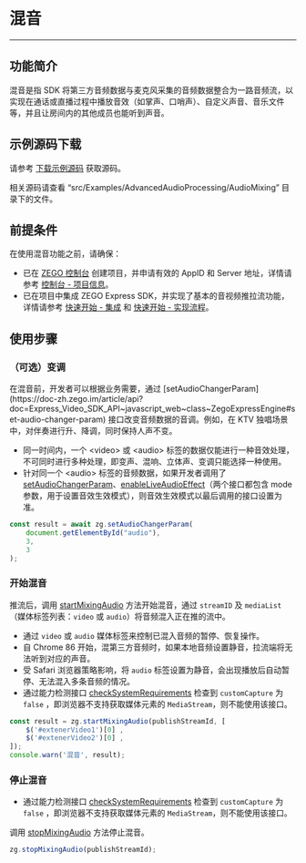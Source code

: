 # 混音

- - -

## 功能简介

混音是指 SDK 将第三方音频数据与麦克风采集的音频数据整合为一路音频流，以实现在通话或直播过程中播放音效（如掌声、口哨声）、自定义声音、音乐文件等，并且让房间内的其他成员也能听到声音。

## 示例源码下载

请参考 [下载示例源码](/real-time-video-web/quick-start/run-example-code) 获取源码。

相关源码请查看 “src/Examples/AdvancedAudioProcessing/AudioMixing” 目录下的文件。

## 前提条件

在使用混音功能之前，请确保：

- 已在 [ZEGO 控制台](https://console.zego.im) 创建项目，并申请有效的 AppID 和 Server 地址，详情请参考 [控制台 - 项目信息](/console/project-info)。
- 已在项目中集成 ZEGO Express SDK，并实现了基本的音视频推拉流功能，详情请参考 [快速开始 - 集成](https://doc-zh.zego.im/article/199) 和 [快速开始 - 实现流程](https://doc-zh.zego.im/article/7638)。


## 使用步骤

### （可选）变调

<Accordion title="开始混音前，开发者可以根据需要，选择是否对媒体标签的音频进行变调" defaultOpen="false">
在混音前，开发者可以根据业务需要，通过 [setAudioChangerParam](https://doc-zh.zego.im/article/api?doc=Express_Video_SDK_API~javascript_web~class~ZegoExpressEngine#set-audio-changer-param) 接口改变音频数据的音调。例如，在 KTV 独唱场景中，对伴奏进行升、降调，同时保持人声不变。

<Warning title="注意">


- 同一时间内，一个 \<video> 或 \<audio> 标签的数据仅能进行一种音效处理，不可同时进行多种处理，即变声、混响、立体声、变调只能选择一种使用。
- 针对同一个 \<audio> 标签的音频数据，如果开发者调用了 [setAudioChangerParam](https://doc-zh.zego.im/article/api?doc=Express_Video_SDK_API~javascript_web~class~ZegoExpressEngine#set-audio-changer-param)、[enableLiveAudioEffect](https://doc-zh.zego.im/article/api?doc=Express_Video_SDK_API~javascript_web~class~ZegoExpressEngine#enable-live-audio-effect)（两个接口都包含 mode 参数，用于设置音效生效模式），则音效生效模式以最后调用的接口设置为准。

</Warning>



```js
const result = await zg.setAudioChangerParam(
    document.getElementById("audio"),
    3,
    3
);
```
</Accordion>


### 开始混音

推流后，调用 [startMixingAudio](https://doc-zh.zego.im/article/api?doc=Express_Video_SDK_API~javascript_web~class~ZegoExpressEngine#start-mixing-audio) 方法开始混音，通过 `streamID` 及 `mediaList`（媒体标签列表：`video` 或 `audio`）将音频混入正在推的流中。

<Warning title="注意">


- 通过 `video` 或 `audio` 媒体标签来控制已混入音频的暂停、恢复操作。
- 自 Chrome 86 开始，混第三方音频时，如果本地音频设置静音，拉流端将无法听到对应的声音。
- 受 Safari 浏览器策略影响，将 `audio` 标签设置为静音，会出现播放后自动暂停、无法混入多条音频的情况。
- 通过能力检测接口 [checkSystemRequirements](https://doc-zh.zego.im/article/api?doc=Express_Video_SDK_API~javascript_web~class~ZegoExpressEngine#check-system-requirements) 检查到 `customCapture` 为 `false` ，即浏览器不支持获取媒体元素的 `MediaStream`，则不能使用该接口。

</Warning>



```javascript
const result = zg.startMixingAudio(publishStreamId, [
    $('#extenerVideo1')[0] ,
    $('#extenerVideo2')[0] ,
]);
console.warn('混音', result);
```

### 停止混音

<Warning title="注意">


- 通过能力检测接口 [checkSystemRequirements](https://doc-zh.zego.im/article/api?doc=Express_Video_SDK_API~javascript_web~class~ZegoExpressEngine#check-system-requirements) 检查到 `customCapture` 为 `false` ，即浏览器不支持获取媒体元素的 `MediaStream`，则不能使用该接口。

</Warning>



调用 [stopMixingAudio](https://doc-zh.zego.im/article/api?doc=Express_Video_SDK_API~javascript_web~class~ZegoExpressEngine#stop-mixing-audio) 方法停止混音。

```javascript
zg.stopMixingAudio(publishStreamId);
```

<Content />

